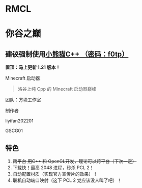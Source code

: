 # RMCL
# 你谷之巅
## ~~建议~~强制使用[小熊猫C++ （密码：f0tp）](https://wwe.lanzoui.com/b01os0mwd)

**置顶：马上更新 1.21 版本！**

Minecraft 启动器

>洛谷上纯 Cpp 的 Minecraft 启动器巅峰

团队：方块工作室

制作者

liyifan202201

GSCG01


## 特色

1. ~~跨平台 用C++ 和 OpenGL开发，理论可以跨平台（下次一定）~~
2. 下载快！最高 2048 进程，秒杀 PCL 2！
3. 自动配置材质（实现官方宣传片的效果）！
4. 联机自动端口映射（这下 PCL 2 党应该没人叫了吧）！
